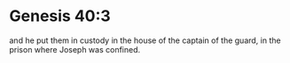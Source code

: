 # Genesis 40:3

and he put them in custody in the house of the captain of the guard, in the prison where Joseph was confined.
